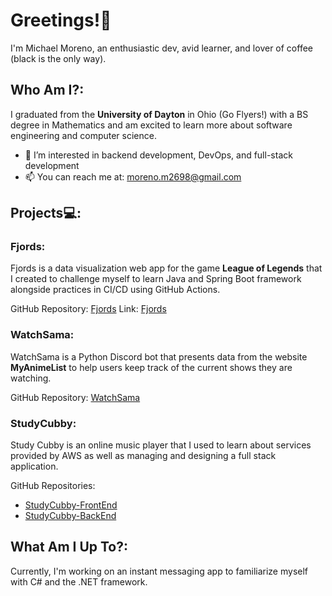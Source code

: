 # Greetings!👋
I'm Michael Moreno, an enthusiastic dev, avid learner, and lover of coffee (black is the only way).

## Who Am I?:
I graduated from the __University of Dayton__ in Ohio (Go Flyers!) with a BS degree in Mathematics and am excited to learn more about software engineering and computer science.

- 👀 I’m interested in backend development, DevOps, and full-stack development
- 📫 You can reach me at: moreno.m2698@gmail.com

## Projects💻:

### __Fjords__:
Fjords is a data visualization web app for the game __League of Legends__ that I created to challenge myself to learn Java and Spring Boot framework alongside practices in CI/CD using GitHub Actions. 

GitHub Repository: [Fjords](https://github.com/moreno-m2698/Fjords)
Link: [Fjords](https://app.fjordsdata.com)

### __WatchSama__:
WatchSama is a Python Discord bot that presents data from the website __MyAnimeList__ to help users keep track of the current shows they are watching.

GitHub Repository: [WatchSama](https://github.com/moreno-m2698/WatchSama)

### __StudyCubby__:
Study Cubby is an online music player that I used to learn about services provided by AWS as well as managing and designing a full stack application.

GitHub Repositories:
- [StudyCubby-FrontEnd](https://github.com/moreno-m2698/StudyCubby)
- [StudyCubby-BackEnd](https://github.com/moreno-m2698/StudyCubbyExpress)

## What Am I Up To?:

Currently, I'm working on an instant messaging app to familiarize myself with C# and the .NET framework.



<!---
moreno-m2698/moreno-m2698 is a ✨ special ✨ repository because its `README.md` (this file) appears on your GitHub profile.
You can click the Preview link to take a look at your changes.
--->
